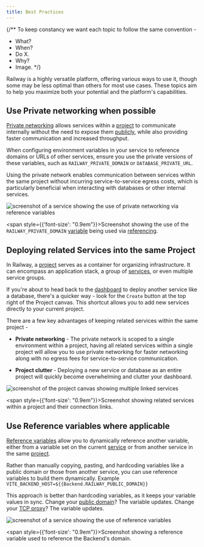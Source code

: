 ```yaml
---
title: Best Practices
---
```

{/**
To keep constancy we want each topic to follow the same convention -
- What?
- When?
- Do X.
- Why?
- Image.
*/}


Railway is a highly versatile platform, offering various ways to use it, though some may be less optimal than others for most use cases. These topics aim to help you maximize both your potential and the platform's capabilities.

## Use Private networking when possible

[Private networking](/reference/private-networking) allows services within a [project](/overview/the-basics#project--project-canvas) to communicate internally without the need to expose them [publicly](/guides/public-networking), while also providing faster communication and increased throughput.

When configuring environment variables in your service to reference domains or URLs of other services, ensure you use the private versions of these variables, such as `RAILWAY_PRIVATE_DOMAIN` or `DATABASE_PRIVATE_URL`.

Using the private network enables communication between services within the same project without incurring service-to-service egress costs, which is particularly beneficial when interacting with databases or other internal services.

<Image src="https://res.cloudinary.com/railway/image/upload/v1725659271/docs/best-practices/use_private_networking_son2xp.png"
alt="screenshot of a service showing the use of private networking via reference variables"
layout="intrinsic"
width={1048} height={818} quality={100} />

<span style={{'font-size': "0.9em"}}>Screenshot showing the use of the `RAILWAY_PRIVATE_DOMAIN` [variable](/reference/variables#railway-provided-variables) being used via [referencing](/guides/variables#reference-variables).</span>

## Deploying related Services into the same Project

In Railway, a [project](/overview/the-basics#project--project-canvas) serves as a container for organizing infrastructure. It can encompass an application stack, a group of [services](/overview/the-basics#services), or even multiple service groups.

If you're about to head back to the [dashboard](/overview/the-basics#dashboard--projects) to deploy another service like a database, there's a quicker way - look for the `Create` button at the top right of the Project canvas. This shortcut allows you to add new services directly to your current project.

There are a few key advantages of keeping related services within the same project -

- **Private networking** - The private network is scoped to a single environment within a project, having all related services within a single project will allow you to use private networking for faster networking along with no egress fees for service-to-service communication.

- **Project clutter** - Deploying a new service or database as an entire project will quickly become overwhelming and clutter your dashboard.

<Image src="https://res.cloudinary.com/railway/image/upload/v1725659271/docs/best-practices/related_services_in_a_project_mtxuis.png"
alt="screenshot of the project canvas showing multiple linked services"
layout="intrinsic"
width={1048} height={818} quality={100} />

<span style={{'font-size': "0.9em"}}>Screenshot showing related services within a project and their connection links.</span>

## Use Reference variables where applicable

[Reference variables](/guides/variables#reference-variables) allow you to dynamically reference another variable, either from a variable set on the current [service](/overview/the-basics#services) or from another service in the same [project](/overview/the-basics#project--project-canvas).

Rather than manually copying, pasting, and hardcoding variables like a public domain or those from another service, you can use reference variables to build them dynamically. Example `VITE_BACKEND_HOST=${{Backend.RAILWAY_PUBLIC_DOMAIN}}`

This approach is better than hardcoding variables, as it keeps your variable values in sync. Change your [public domain](/reference/public-domains)? The variable updates. Change your [TCP proxy](/reference/tcp-proxy)? The variable updates.

<Image src="https://res.cloudinary.com/railway/image/upload/v1725659271/docs/best-practices/use_reference_variables_h8qtik.png"
alt="screenshot of a service showing the use of reference variables"
layout="intrinsic"
width={1048} height={818} quality={100} />

<span style={{'font-size': "0.9em"}}>Screenshot showing a reference variable used to reference the Backend's domain.</span>